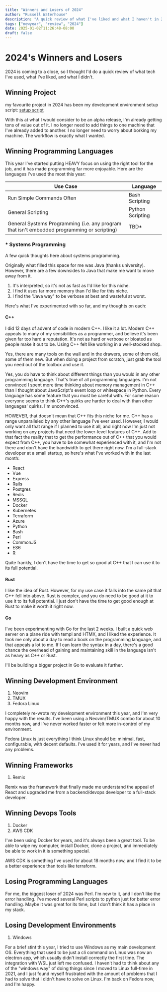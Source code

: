 ```yaml
---
title: "Winners and Losers of 2024"
author: "Russell Waterhouse"
description: "A quick review of what I've liked and what I haven't in 2024"
tags: ["newyear", "review", "2024"]
date: 2025-01-02T11:26:48-08:00
draft: false
---
```


# 2024's Winners and Losers

2024 is coming to a close, so I thought I'd do a quick review of what tech I've
used, what I've liked, and what I didn't.

## Winning Project
my favourite project in 2024 has been my development environment
setup script: [setup script](https://github.com/Russell-Waterhouse/dev_environment)

With this at what I would consider to be an alpha release, I'm already getting
tons of value out of it. I no longer need to add things to one machine that
I've already added to another. I no longer need to worry about borking my
machine. The workflow is exactly what I wanted.

## Winning Programming Languages

This year I've started putting HEAVY focus on using the right tool for the job,
and it has made programming far more enjoyable. Here are the languages I've
used the most this year:

| Use Case | Language |
| -------- | ---- |
| Run Simple Commands Often | Bash Scripting |
| General Scripting | Python Scripting |
| General Systems Programming (i.e. any program that isn't embedded programming or scripting) | TBD\* |


### \* Systems Programming
A few quick thoughts here about systems programming.

Originally what filled this space for me was Java (thanks university). However, there are a few
downsides to Java that make me want to move away from it.
1. It's interpreted, so it's not as fast as I'd like for this niche.
2. I find it uses far more memory than I'd like for this niche.
3. I find the "Java way" to be verbose at best and wasteful at worst.

Here's what I've experimented with so far, and my thoughts on each:

#### C++

I did 12 days of advent of code in modern C++. I like it a lot. Modern C++
appeals to many of my sensibilities as a programmer, and believe it's been
given far too hard a reputation. It's not as hard or verbose or bloated as
people make it out to be. Using C++ felt like working in a well-stocked shop.

Yes, there are many tools on the wall and in the drawers, some of them old,
some of them new. But when doing a project from scratch, just grab the tool you
need out of the toolbox and use it.

Yes, you do have to think about different things than you would in any other
programming language. That's true of all programming languages. I'm not
convinced I spent more time thinking about memory management in C++ than I
thought about JavaScript's event loop or whitespace in Python. Every language
has some feature that you must be careful with. For some reason everyone seems
to think C++'s quirks are harder to deal with than other languages' quirks. I'm
unconvinced.

HOWEVER, that doesn't mean that C++ fits this niche for me. C++ has a range
unparalleled by any other language I've ever used. However, I would only want
all that range if I planned to use it all, and right now I'm just not working
on any projects that need the lower-level features of C++. Add to that fact the
reality that to get the performance
out of C++ that you would expect from C++, you have to be somewhat experienced
with it, and I'm not there and don't have the bandwidth to get there right now.
I'm a full-stack developer at a small startup, so here's what I've worked with
in the last month:
- React
- Vue
- Express
- Rails
- Postgres
- Redis
- MSSQL
- Docker
- Kubernetes
- Terraform
- Azure
- Python
- Bash
- Perl
- CommonJS
- ES6
- R

Quite frankly, I don't have the time to get so good at C++ that I can use it
to its full potential.

#### Rust

I like the idea of Rust. However, for my use case it falls into the same pit
that C++ fell into above. Rust is complex, and you do need to be good at it to
use it to its full potential. I just don't have the time to get good enough
at Rust to make it worth it right now.

#### Go

I've been experimenting with Go for the last 2 weeks. I built a quick web
server on a plane ride with templ and HTMX, and I liked the experience. It took
me only about a day to read a book on the programming language,
and that appeals a lot to me. If I can learn the syntax in a day, there's a
good chance the overhead of gaining and maintaining skill in the language isn't
as heavy as C++ or Rust.

I'll be building a bigger project in Go to evaluate it further. 

## Winning Development Environment
1. Neovim
2. TMUX
3. Fedora Linux

I completely re-wrote my development environment this year, and I'm very happy
with the results. I've been using a Neovim/TMUX combo for about 10 months now,
and I've never worked faster or felt more in-control of my environment.

Fedora Linux is just everything I think Linux should be: minimal, fast,
configurable, with decent defaults. I've used it for years, and I've never had
any problems.

## Winning Frameworks
1. Remix

Remix was the framework that finally made me understand the appeal of React
and upgraded me from a backend/devops developer to a full-stack developer.

## Winning Devops Tools

1. Docker
2. AWS CDK

I've been using Docker for years, and it's always been a great tool. To
be able to wipe my computer, install Docker, clone a project, and immediately
be able to work in it is something special.

AWS CDK is something I've used for about 18 months now, and I find it to be a
better experience than tools like terraform.

## Losing Programming Languages
For me, the biggest loser of 2024 was Perl. I'm new to it, and I don't like
the error handling. I've moved several Perl scripts to python just for better
error handling. Maybe it was great for its time, but I don't think it has
a place in my stack.

## Losing Development Environments
1. Windows

For a brief stint this year, I tried to use Windows as my main development
OS. Everything that used to be just a cli command on Linux was now an electron
app, which usually didn't install correctly the first time. The integration
with WSL just left me confused. I haven't had to think about any of the
"windows way" of doing things since I moved to Linux full-time in 2021, and
I just found myself frustrated with the amount of problems that I had to solve
that I didn't have to solve on Linux. I'm back on Fedora now, and I'm happy.

